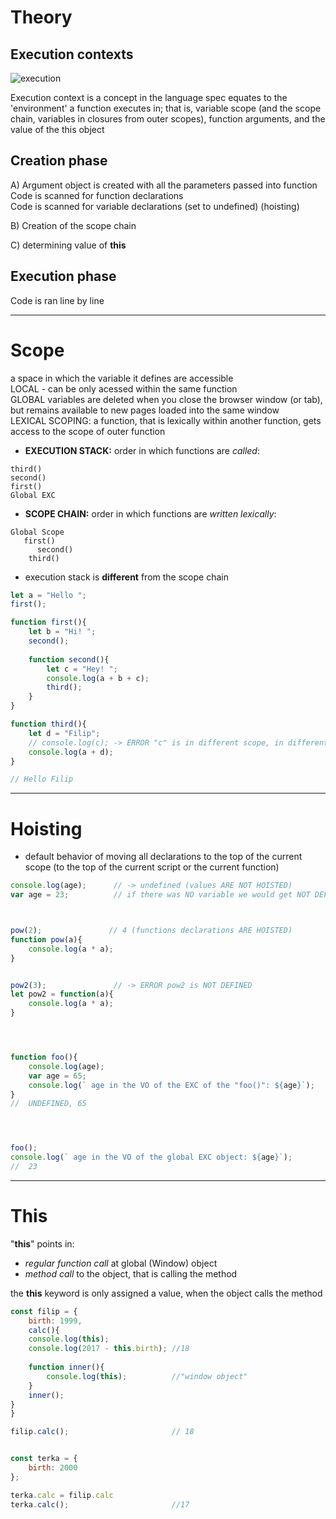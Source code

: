 # Theory

## Execution contexts

![execution](http://i.imgur.com/2gXCI47.png)

Execution context is a concept in the language spec equates to the 'environment' a function executes in; that is, variable scope (and the scope chain, variables in closures from outer scopes), function arguments, and the value of the this object


## Creation phase
A) Argument object is created with all the parameters passed into function  
   Code is scanned for function declarations  
   Code is scanned for variable declarations (set to undefined) (hoisting) 
   
 B) Creation of the scope chain
 
 C) determining value of **this** 


## Execution phase
Code is ran line by line




------------------------------------------------------------------------------------------------------------
# Scope

 a space in which the variable it defines are accessible  
 LOCAL - can be only acessed within the same function  
 GLOBAL variables are deleted when you close the browser window (or tab), but remains available to new pages loaded into the same window  
LEXICAL SCOPING: a function, that is lexically within another function, gets access to the scope of outer function


* **EXECUTION STACK:** order in which functions are *called*:
```
third()
second()
first()
Global EXC 
```
* **SCOPE CHAIN:** order in which functions are *written lexically*:
```
Global Scope 
   first() 
      second() 
    third()
```

* execution stack is **different** from the scope chain

```js
let a = "Hello ";
first();

function first(){
    let b = "Hi! ";
    second();
    
    function second(){
        let c = "Hey! ";
        console.log(a + b + c); 
        third();
    }
}

function third(){
    let d = "Filip";
    // console.log(c); -> ERROR "c" is in different scope, in different execution context
    console.log(a + d);
}

// Hello Filip

```




------------------------------------------------------------------------------------------------------------
# Hoisting
* default behavior of moving all declarations to the top of the current scope (to the top of the current script or the current function)

```js
console.log(age);      // -> undefined (values ARE NOT HOISTED)
var age = 23;          // if there was NO variable we would get NOT DEFINED error



pow(2);               // 4 (functions declarations ARE HOISTED)
function pow(a){
    console.log(a * a);
}


pow2(3);               // -> ERROR pow2 is NOT DEFINED 
let pow2 = function(a){
    console.log(a * a);
}




function foo(){
    console.log(age);
    var age = 65;
    console.log(` age in the VO of the EXC of the "foo()": ${age}`); 
}
//  UNDEFINED, 65




foo();
console.log(` age in the VO of the global EXC object: ${age}`);          
//  23

```




------------------------------------------------------------------------------------------------------------
# This

"**this**" points in:
* *regular function call* at global (Window) object
* *method call* to the object, that is calling the method

the **this** keyword is only assigned a value, when the object calls the method
```js
const filip = {
    birth: 1999,
    calc(){
    console.log(this);
    console.log(2017 - this.birth); //18
        
    function inner(){
        console.log(this);          //"window object"
    }
    inner();
}
}

filip.calc();                       // 18


const terka = {
    birth: 2000
};

terka.calc = filip.calc
terka.calc();                       //17 


```
